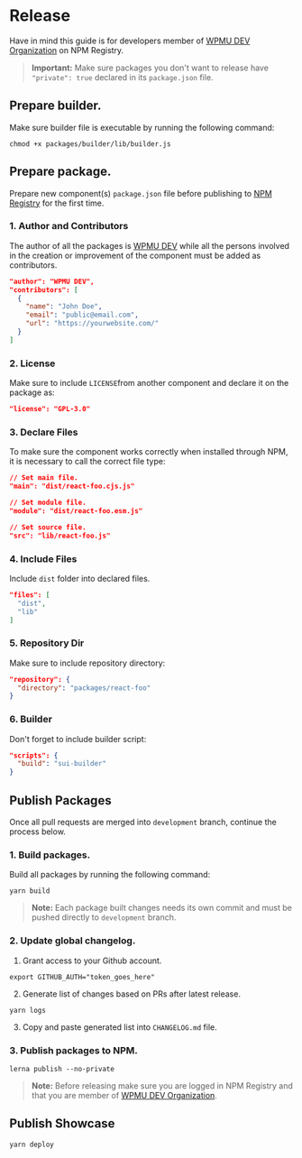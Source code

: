 # Release

Have in mind this guide is for developers member of [WPMU DEV Organization](https://www.npmjs.com/package/@wpmudev/shared-ui/) on NPM Registry.

> **Important:** Make sure packages you don't want to release have `"private": true` declared in its `package.json` file.

## Prepare builder.

Make sure builder file is executable by running the following command:

```
chmod +x packages/builder/lib/builder.js
```

## Prepare package.

Prepare new component(s) `package.json` file before publishing to [NPM Registry](https://www.npmjs.com/) for the first time.

### 1. Author and Contributors

The author of all the packages is [WPMU DEV](https://premium.wpmudev.org/) while all the persons involved in the creation or improvement of the component must be added as contributors.

```json
"author": "WPMU DEV",
"contributors": [
  {
    "name": "John Doe",
    "email": "public@email.com",
    "url": "https://yourwebsite.com/"
  }
]
```

### 2. License

Make sure to include `LICENSE`from another component and declare it on the package as:

```json
"license": "GPL-3.0"
```

### 3. Declare Files

To make sure the component works correctly when installed through NPM, it is necessary to call the correct file type:

```json
// Set main file.
"main": "dist/react-foo.cjs.js"

// Set module file.
"module": "dist/react-foo.esm.js"

// Set source file.
"src": "lib/react-foo.js"
```

### 4. Include Files

Include `dist` folder into declared files.

```json
"files": [
  "dist",
  "lib"
]
```

### 5. Repository Dir

Make sure to include repository directory:

```json
"repository": {
  "directory": "packages/react-foo"
}
```

### 6. Builder

Don't forget to include builder script:

```json
"scripts": {
  "build": "sui-builder"
}
```

## Publish Packages

Once all pull requests are merged into `development` branch, continue the process below.

### 1. Build packages.

Build all packages by running the following command:

```
yarn build
```

>**Note:** Each package built changes needs its own commit and must be pushed directly to `development` branch.


### 2. Update global changelog.

1. Grant access to your Github account.

```
export GITHUB_AUTH="token_goes_here"
```

2. Generate list of changes based on PRs after latest release.

```
yarn logs
```

3. Copy and paste generated list into `CHANGELOG.md` file.

### 3. Publish packages to NPM.

```
lerna publish --no-private
```

>**Note:** Before releasing make sure you are logged in NPM Registry and that you are member of [WPMU DEV Organization](https://www.npmjs.com/package/@wpmudev/shared-ui/).

## Publish Showcase

```
yarn deploy
```